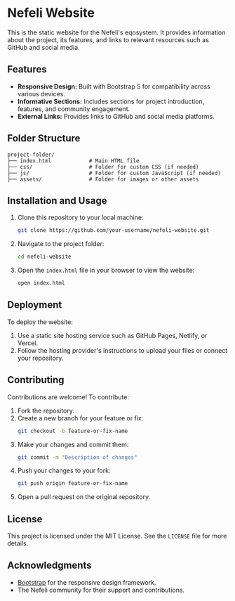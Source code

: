 # Nefeli Website

This is the static website for the Nefeli's eqosystem. It provides information about the project, its features, and links to relevant resources such as GitHub and social media.

## Features

- **Responsive Design:** Built with Bootstrap 5 for compatibility across various devices.
- **Informative Sections:** Includes sections for project introduction, features, and community engagement.
- **External Links:** Provides links to GitHub and social media platforms.

## Folder Structure

```
project-folder/
├── index.html            # Main HTML file
├── css/                  # Folder for custom CSS (if needed)
├── js/                   # Folder for custom JavaScript (if needed)
├── assets/               # Folder for images or other assets
```

## Installation and Usage

1. Clone this repository to your local machine:
   ```bash
   git clone https://github.com/your-username/nefeli-website.git
   ```

2. Navigate to the project folder:
   ```bash
   cd nefeli-website
   ```

3. Open the `index.html` file in your browser to view the website:
   ```bash
   open index.html
   ```

## Deployment

To deploy the website:

1. Use a static site hosting service such as GitHub Pages, Netlify, or Vercel.
2. Follow the hosting provider's instructions to upload your files or connect your repository.

## Contributing

Contributions are welcome! To contribute:

1. Fork the repository.
2. Create a new branch for your feature or fix:
   ```bash
   git checkout -b feature-or-fix-name
   ```
3. Make your changes and commit them:
   ```bash
   git commit -m "Description of changes"
   ```
4. Push your changes to your fork:
   ```bash
   git push origin feature-or-fix-name
   ```
5. Open a pull request on the original repository.

## License

This project is licensed under the MIT License. See the `LICENSE` file for more details.

## Acknowledgments

- [Bootstrap](https://getbootstrap.com) for the responsive design framework.
- The Nefeli community for their support and contributions.
